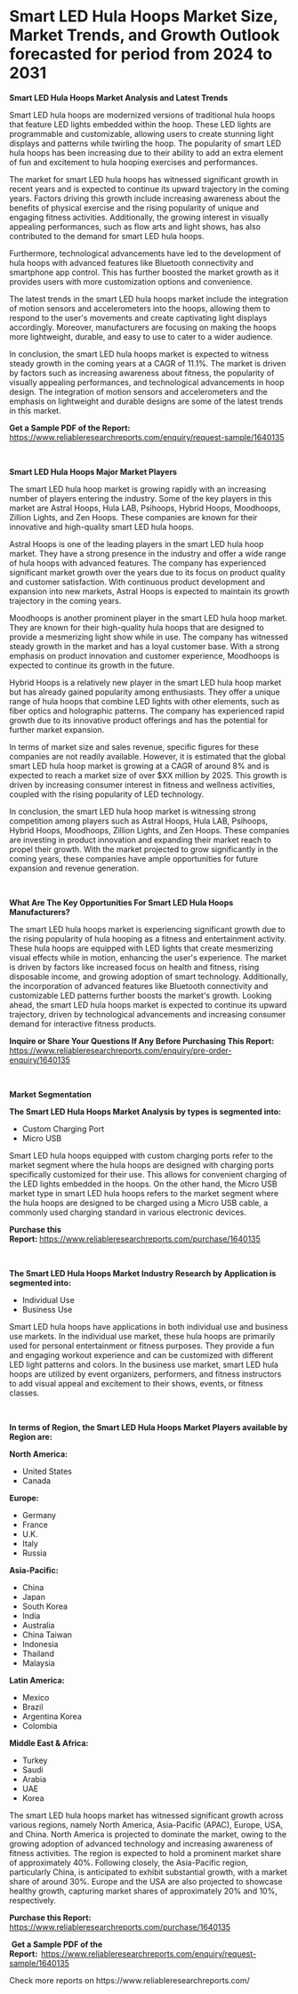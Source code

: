 <p><h1>Smart LED Hula Hoops Market Size, Market Trends, and Growth Outlook forecasted for period from 2024 to 2031</h1></p><p><strong>Smart LED Hula Hoops Market Analysis and Latest Trends</strong></p>
<p><p>Smart LED hula hoops are modernized versions of traditional hula hoops that feature LED lights embedded within the hoop. These LED lights are programmable and customizable, allowing users to create stunning light displays and patterns while twirling the hoop. The popularity of smart LED hula hoops has been increasing due to their ability to add an extra element of fun and excitement to hula hooping exercises and performances.</p><p>The market for smart LED hula hoops has witnessed significant growth in recent years and is expected to continue its upward trajectory in the coming years. Factors driving this growth include increasing awareness about the benefits of physical exercise and the rising popularity of unique and engaging fitness activities. Additionally, the growing interest in visually appealing performances, such as flow arts and light shows, has also contributed to the demand for smart LED hula hoops.</p><p>Furthermore, technological advancements have led to the development of hula hoops with advanced features like Bluetooth connectivity and smartphone app control. This has further boosted the market growth as it provides users with more customization options and convenience.</p><p>The latest trends in the smart LED hula hoops market include the integration of motion sensors and accelerometers into the hoops, allowing them to respond to the user's movements and create captivating light displays accordingly. Moreover, manufacturers are focusing on making the hoops more lightweight, durable, and easy to use to cater to a wider audience.</p><p>In conclusion, the smart LED hula hoops market is expected to witness steady growth in the coming years at a CAGR of 11.1%. The market is driven by factors such as increasing awareness about fitness, the popularity of visually appealing performances, and technological advancements in hoop design. The integration of motion sensors and accelerometers and the emphasis on lightweight and durable designs are some of the latest trends in this market.</p></p>
<p><strong>Get a Sample PDF of the Report:&nbsp;</strong> <a href="https://www.reliableresearchreports.com/enquiry/request-sample/1640135">https://www.reliableresearchreports.com/enquiry/request-sample/1640135</a></p>
<p>&nbsp;</p>
<p><strong>Smart LED Hula Hoops Major Market Players</strong></p>
<p><p>The smart LED hula hoop market is growing rapidly with an increasing number of players entering the industry. Some of the key players in this market are Astral Hoops, Hula LAB, Psihoops, Hybrid Hoops, Moodhoops, Zillion Lights, and Zen Hoops. These companies are known for their innovative and high-quality smart LED hula hoops.</p><p>Astral Hoops is one of the leading players in the smart LED hula hoop market. They have a strong presence in the industry and offer a wide range of hula hoops with advanced features. The company has experienced significant market growth over the years due to its focus on product quality and customer satisfaction. With continuous product development and expansion into new markets, Astral Hoops is expected to maintain its growth trajectory in the coming years.</p><p>Moodhoops is another prominent player in the smart LED hula hoop market. They are known for their high-quality hula hoops that are designed to provide a mesmerizing light show while in use. The company has witnessed steady growth in the market and has a loyal customer base. With a strong emphasis on product innovation and customer experience, Moodhoops is expected to continue its growth in the future.</p><p>Hybrid Hoops is a relatively new player in the smart LED hula hoop market but has already gained popularity among enthusiasts. They offer a unique range of hula hoops that combine LED lights with other elements, such as fiber optics and holographic patterns. The company has experienced rapid growth due to its innovative product offerings and has the potential for further market expansion.</p><p>In terms of market size and sales revenue, specific figures for these companies are not readily available. However, it is estimated that the global smart LED hula hoop market is growing at a CAGR of around 8% and is expected to reach a market size of over $XX million by 2025. This growth is driven by increasing consumer interest in fitness and wellness activities, coupled with the rising popularity of LED technology.</p><p>In conclusion, the smart LED hula hoop market is witnessing strong competition among players such as Astral Hoops, Hula LAB, Psihoops, Hybrid Hoops, Moodhoops, Zillion Lights, and Zen Hoops. These companies are investing in product innovation and expanding their market reach to propel their growth. With the market projected to grow significantly in the coming years, these companies have ample opportunities for future expansion and revenue generation.</p></p>
<p>&nbsp;</p>
<p><strong>What Are The Key Opportunities For Smart LED Hula Hoops Manufacturers?</strong></p>
<p><p>The smart LED hula hoops market is experiencing significant growth due to the rising popularity of hula hooping as a fitness and entertainment activity. These hula hoops are equipped with LED lights that create mesmerizing visual effects while in motion, enhancing the user's experience. The market is driven by factors like increased focus on health and fitness, rising disposable income, and growing adoption of smart technology. Additionally, the incorporation of advanced features like Bluetooth connectivity and customizable LED patterns further boosts the market's growth. Looking ahead, the smart LED hula hoops market is expected to continue its upward trajectory, driven by technological advancements and increasing consumer demand for interactive fitness products.</p></p>
<p><strong>Inquire or Share Your Questions If Any Before Purchasing This Report:</strong> <a href="https://www.reliableresearchreports.com/enquiry/pre-order-enquiry/1640135">https://www.reliableresearchreports.com/enquiry/pre-order-enquiry/1640135</a></p>
<p>&nbsp;</p>
<p><strong>Market Segmentation</strong></p>
<p><strong>The Smart LED Hula Hoops Market Analysis by types is segmented into:</strong></p>
<p><ul><li>Custom Charging Port</li><li>Micro USB</li></ul></p>
<p><p>Smart LED hula hoops equipped with custom charging ports refer to the market segment where the hula hoops are designed with charging ports specifically customized for their use. This allows for convenient charging of the LED lights embedded in the hoops. On the other hand, the Micro USB market type in smart LED hula hoops refers to the market segment where the hula hoops are designed to be charged using a Micro USB cable, a commonly used charging standard in various electronic devices.</p></p>
<p><strong>Purchase this Report:&nbsp;</strong><a href="https://www.reliableresearchreports.com/purchase/1640135">https://www.reliableresearchreports.com/purchase/1640135</a></p>
<p>&nbsp;</p>
<p><strong>The Smart LED Hula Hoops Market Industry Research by Application is segmented into:</strong></p>
<p><ul><li>Individual Use</li><li>Business Use</li></ul></p>
<p><p>Smart LED hula hoops have applications in both individual use and business use markets. In the individual use market, these hula hoops are primarily used for personal entertainment or fitness purposes. They provide a fun and engaging workout experience and can be customized with different LED light patterns and colors. In the business use market, smart LED hula hoops are utilized by event organizers, performers, and fitness instructors to add visual appeal and excitement to their shows, events, or fitness classes.</p></p>
<p>&nbsp;</p>
<p><strong>In terms of Region, the Smart LED Hula Hoops Market Players available by Region are:</strong></p>
<p>
    <p> <strong> North America: </strong>
        <ul>
            <li>United States</li>
            <li>Canada</li>
        </ul>
        </p> 
    <p> <strong> Europe: </strong>
        <ul>
            <li>Germany</li>
            <li>France</li>
            <li>U.K.</li>
            <li>Italy</li>
            <li>Russia</li>
        </ul>
        </p> 
    <p> <strong> Asia-Pacific: </strong>
        <ul>
            <li>China</li>
            <li>Japan</li>
            <li>South Korea</li>
            <li>India</li>
            <li>Australia</li>
            <li>China Taiwan</li>
            <li>Indonesia</li>
            <li>Thailand</li>
            <li>Malaysia</li>
        </ul>
        </p> 
    <p> <strong> Latin America: </strong>
        <ul>
            <li>Mexico</li>
            <li>Brazil</li>
            <li>Argentina Korea</li>
            <li>Colombia</li>
        </ul>
        </p> 
    <p> <strong> Middle East & Africa: </strong>
        <ul>
            <li>Turkey</li>
            <li>Saudi</li>
            <li>Arabia</li>
            <li>UAE</li>
            <li>Korea</li>
        </ul>
    </p>
    </p>
<p><p>The smart LED hula hoops market has witnessed significant growth across various regions, namely North America, Asia-Pacific (APAC), Europe, USA, and China. North America is projected to dominate the market, owing to the growing adoption of advanced technology and increasing awareness of fitness activities. The region is expected to hold a prominent market share of approximately 40%. Following closely, the Asia-Pacific region, particularly China, is anticipated to exhibit substantial growth, with a market share of around 30%. Europe and the USA are also projected to showcase healthy growth, capturing market shares of approximately 20% and 10%, respectively.</p></p>
<p><strong>Purchase this Report: </strong><a href="https://www.reliableresearchreports.com/purchase/1640135">https://www.reliableresearchreports.com/purchase/1640135</a></p>
<p>&nbsp;<strong>Get a Sample PDF of the Report:&nbsp;&nbsp;</strong><a href="https://www.reliableresearchreports.com/enquiry/request-sample/1640135">https://www.reliableresearchreports.com/enquiry/request-sample/1640135</a></p>
<p><strong></strong></p>
<p>Check more reports on https://www.reliableresearchreports.com/</p>
